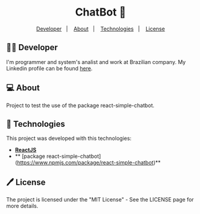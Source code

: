 <h1 align="center">
  ChatBot 🤖
</h1>

<p align="center">
<a href="#-developer">Developer</a>&nbsp;&nbsp;&nbsp;|&nbsp;&nbsp;&nbsp; 
 <a href="#-about">About</a>&nbsp;&nbsp;&nbsp;|&nbsp;&nbsp;&nbsp;
 <a href="#-tech">Technologies</a>&nbsp;&nbsp;&nbsp;|&nbsp;&nbsp;&nbsp;
 <a href="#-license">License</a>
</p>

## 👨‍💻 Developer

I'm programmer and system's analist and work at Brazilian company. My Linkedin profile can be found <a href="https://www.linkedin.com/in/gilneirisso/">here</a>.


## 💻 About

Project to test the use of the package react-simple-chatbot.


## 🚀 Technologies
This project was developed with this technologies:

- **[ReactJS](https://developer.mozilla.org/en-US/docs/Glossary/HTML)**
- ** [package react-simple-chatbot] (https://www.npmjs.com/package/react-simple-chatbot)**

## 🖊️ License

The project is licensed under the "MIT License" - See the LICENSE page for more details.

